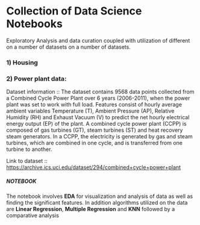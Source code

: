 # Collection of Data Science Notebooks 
Exploratory Analysis and data curation coupled with utilization of different  on a number of datasets on a number of datasets.
### 1) Housing 

### 2) Power plant data:
   Dataset information :: The dataset contains 9568 data points collected from a Combined Cycle Power Plant over 6 years (2006-2011), when the power plant was set to work with full load.    Features consist of hourly average ambient variables Temperature (T), Ambient Pressure (AP), Relative Humidity (RH) and Exhaust Vacuum (V) to predict the net hourly electrical energy       output (EP)  of the plant.
   A combined cycle power plant (CCPP) is composed of gas turbines (GT), steam turbines (ST) and heat recovery steam generators. In a CCPP, the electricity is generated by gas and steam    turbines, which are combined in one cycle, and is transferred from one turbine to another. 

   Link to dataset :: https://archive.ics.uci.edu/dataset/294/combined+cycle+power+plant
   ##### NOTEBOOK 
   The notebook involves **EDA** for visualization and analysis of data as well as finding the significant features. 
   In addition algorithms utilized on the data are **Linear Regression**, **Multiple Regression** and **KNN** followed by a comparative analysis 

